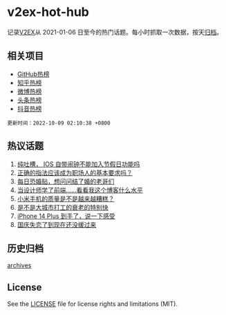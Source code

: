 # v2ex-hot-hub

 记录[V2EX](https://www.v2ex.com/)从 2021-01-06 日至今的热门话题。每小时抓取一次数据，按天[归档](archives)。
 
 ## 相关项目

- [GitHub热榜](https://github.com/lonnyzhang423/github-hot-hub)
- [知乎热榜](https://github.com/lonnyzhang423/zhihu-hot-hub)
- [微博热榜](https://github.com/lonnyzhang423/weibo-hot-hub)
- [头条热榜](https://github.com/lonnyzhang423/toutiao-hot-hub)
- [抖音热榜](https://github.com/lonnyzhang423/douyin-hot-hub)


 `更新时间：2022-10-09 02:10:38 +0800`

## 热议话题

1. [纯吐槽， IOS 自带闹钟不能加入节假日功能吗](https://www.v2ex.com/t/885133)
1. [正确的指法应该成为职场人的基本要求吗？](https://www.v2ex.com/t/885230)
1. [每日恐婚贴，想问问结了婚的老哥们](https://www.v2ex.com/t/885297)
1. [当设计师学了前端……看看我这个博客什么水平](https://www.v2ex.com/t/885217)
1. [小米手机的质量是不是越来越糟糕？](https://www.v2ex.com/t/885250)
1. [是不是大城市打工的衰老的特别快](https://www.v2ex.com/t/885126)
1. [iPhone 14 Plus 到手了，说一下感受](https://www.v2ex.com/t/885122)
1. [国庆失恋了到现在还没缓过来](https://www.v2ex.com/t/885269)

## 历史归档

[archives](archives)

## License

See the [LICENSE](LICENSE) file for license rights and limitations (MIT).
